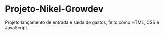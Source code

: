 # Projeto-Nikel-Growdev

Projeto lançamento de entrada e saída de gastos, feito como HTML, CSS e JavaScript.

